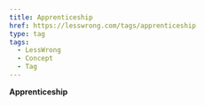 ```yaml
---
title: Apprenticeship
href: https://lesswrong.com/tags/apprenticeship
type: tag
tags:
  - LessWrong
  - Concept
  - Tag
---
```


**Apprenticeship**